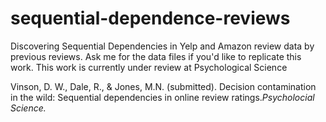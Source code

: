 # sequential-dependence-reviews
Discovering Sequential Dependencies in Yelp and Amazon review data by previous reviews. 
Ask me for the data files if you'd like to replicate this work. 
This work is currently under review at Psychological Science 

Vinson, D. W., Dale, R., & Jones, M.N. (submitted). Decision contamination in the wild: Sequential dependencies in online review ratings.<i>Psycholocial Science.</i>  
